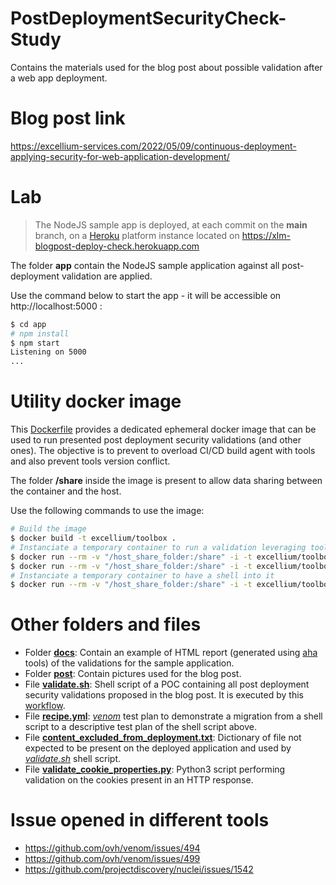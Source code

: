 # PostDeploymentSecurityCheck-Study

Contains the materials used for the blog post about possible validation after a web app deployment.

# Blog post link

https://excellium-services.com/2022/05/09/continuous-deployment-applying-security-for-web-application-development/

# Lab

> The NodeJS sample app is deployed, at each commit on the **main** branch, on a [Heroku](https://www.heroku.com/) platform instance located on https://xlm-blogpost-deploy-check.herokuapp.com

The folder **app** contain the NodeJS sample application against all post-deployment validation are applied.

Use the command below to start the app - it will be accessible on http://localhost:5000 :

```bash
$ cd app
# npm install
$ npm start
Listening on 5000
...
```

# Utility docker image

This [Dockerfile](Dockerfile) provides a dedicated ephemeral docker image that can be used to run presented post deployment security validations (and other ones). The objective is to prevent to overload CI/CD build agent with tools and also prevent tools version conflict.

The folder **/share** inside the image is present to allow data sharing between the container and the host.

Use the following commands to use the image:

```bash
# Build the image
$ docker build -t excellium/toolbox .
# Instanciate a temporary container to run a validation leveraging tools inside the box
$ docker run --rm -v "/host_share_folder:/share" -i -t excellium/toolbox /bin/bash /home/validator/testssl/testssl.sh https://myapp.com
$ docker run --rm -v "/host_share_folder:/share" -i -t excellium/toolbox /home/validator/venom run /share/recipe.yml
# Instanciate a temporary container to have a shell into it
$ docker run --rm -v "/host_share_folder:/share" -i -t excellium/toolbox /bin/bash
```

# Other folders and files

* Folder **[docs](docs)**: Contain an example of HTML report (generated using [aha](http://manpages.ubuntu.com/manpages/bionic/man1/aha.1.html) tools) of the validations for the sample application.
* Folder **[post](post)**: Contain pictures used for the blog post.
* File **[validate.sh](validate.sh)**: Shell script of a POC containing all post deployment security validations proposed in the blog post. It is executed by this [workflow](.github/workflows/deployment.yml).
* File **[recipe.yml](recipe.yml)**: *[venom](https://github.com/ovh/venom)* test plan to demonstrate a migration from a shell script to a descriptive test plan of the shell script above.
* File **[content_excluded_from_deployment.txt](content_excluded_from_deployment.txt)**: Dictionary of file not expected to be present on the deployed application and used by *[validate.sh](validate.sh)* shell script.
* File **[validate_cookie_properties.py](validate_cookie_properties.py)**: Python3 script performing validation on the cookies present in an HTTP response.

# Issue opened in different tools

* https://github.com/ovh/venom/issues/494
* https://github.com/ovh/venom/issues/499
* https://github.com/projectdiscovery/nuclei/issues/1542

